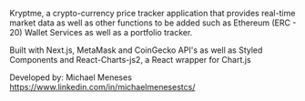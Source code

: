 Kryptme, a crypto-currency price tracker application that provides real-time market data as well as other functions to be added such as Ethereum (ERC - 20) Wallet Services as well as a portfolio tracker. 


Built with Next.js, MetaMask and CoinGecko API's as well as Styled Components and React-Charts-js2, a React wrapper for Chart.js


Developed by:
Michael Meneses
https://www.linkedin.com/in/michaelmenesestcs/ 